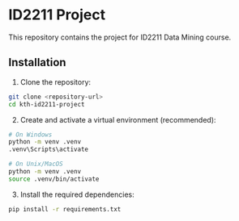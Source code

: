 # ID2211 Project

This repository contains the project for ID2211 Data Mining course.

## Installation

1. Clone the repository:

```bash
git clone <repository-url>
cd kth-id2211-project
```

2. Create and activate a virtual environment (recommended):

```bash
# On Windows
python -m venv .venv
.venv\Scripts\activate

# On Unix/MacOS
python -m venv .venv
source .venv/bin/activate
```

3. Install the required dependencies:

```bash
pip install -r requirements.txt
```
